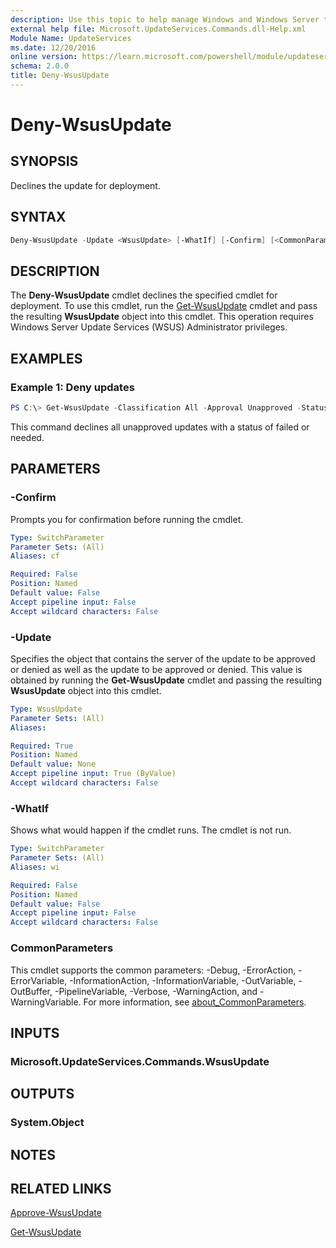 ```yaml
---
description: Use this topic to help manage Windows and Windows Server technologies with Windows PowerShell.
external help file: Microsoft.UpdateServices.Commands.dll-Help.xml
Module Name: UpdateServices
ms.date: 12/20/2016
online version: https://learn.microsoft.com/powershell/module/updateservices/deny-wsusupdate?view=windowsserver2025-ps&wt.mc_id=ps-gethelp
schema: 2.0.0
title: Deny-WsusUpdate
---
```


# Deny-WsusUpdate

## SYNOPSIS

Declines the update for deployment.

## SYNTAX

```powershell
Deny-WsusUpdate -Update <WsusUpdate> [-WhatIf] [-Confirm] [<CommonParameters>]
```

## DESCRIPTION

The **Deny-WsusUpdate** cmdlet declines the specified cmdlet for deployment. To use this cmdlet, run the [Get-WsusUpdate](./Get-WsusUpdate.md) cmdlet and pass the resulting **WsusUpdate** object into this cmdlet. This operation requires Windows Server Update Services (WSUS) Administrator privileges.

## EXAMPLES

### Example 1: Deny updates

```powershell
PS C:\> Get-WsusUpdate -Classification All -Approval Unapproved -Status FailedOrNeeded | Deny-WsusUpdate
```

This command declines all unapproved updates with a status of failed or needed.

## PARAMETERS

### -Confirm

Prompts you for confirmation before running the cmdlet.

```yaml
Type: SwitchParameter
Parameter Sets: (All)
Aliases: cf

Required: False
Position: Named
Default value: False
Accept pipeline input: False
Accept wildcard characters: False
```

### -Update

Specifies the object that contains the server of the update to be approved or denied as well as the update to be approved or denied. This value is obtained by running the **Get-WsusUpdate** cmdlet and passing the resulting **WsusUpdate** object into this cmdlet.

```yaml
Type: WsusUpdate
Parameter Sets: (All)
Aliases:

Required: True
Position: Named
Default value: None
Accept pipeline input: True (ByValue)
Accept wildcard characters: False
```

### -WhatIf

Shows what would happen if the cmdlet runs. The cmdlet is not run.

```yaml
Type: SwitchParameter
Parameter Sets: (All)
Aliases: wi

Required: False
Position: Named
Default value: False
Accept pipeline input: False
Accept wildcard characters: False
```

### CommonParameters

This cmdlet supports the common parameters: -Debug, -ErrorAction, -ErrorVariable, -InformationAction, -InformationVariable, -OutVariable, -OutBuffer, -PipelineVariable, -Verbose, -WarningAction, and -WarningVariable. For more information, see [about_CommonParameters](https://go.microsoft.com/fwlink/?LinkID=113216).

## INPUTS

### Microsoft.UpdateServices.Commands.WsusUpdate

## OUTPUTS

### System.Object

## NOTES

## RELATED LINKS

[Approve-WsusUpdate](./Approve-WsusUpdate.md)

[Get-WsusUpdate](./Get-WsusUpdate.md)
